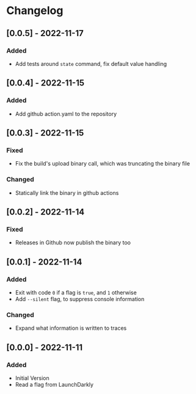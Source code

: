 # Changelog

## [0.0.5] - 2022-11-17

### Added

- Add tests around `state` command, fix default value handling

## [0.0.4] - 2022-11-15

### Added

- Add github action.yaml to the repository

## [0.0.3] - 2022-11-15

### Fixed

- Fix the build's upload binary call, which was truncating the binary file

### Changed

- Statically link the binary in github actions

## [0.0.2] - 2022-11-14

### Fixed

- Releases in Github now publish the binary too

## [0.0.1] - 2022-11-14

### Added

- Exit with code `0` if a flag is `true`, and `1` otherwise
- Add `--silent` flag, to suppress console information

### Changed

- Expand what information is written to traces

## [0.0.0] - 2022-11-11

### Added

- Initial Version
- Read a flag from LaunchDarkly
